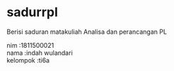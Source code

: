 # sadurrpl
Berisi saduran matakuliah Analisa dan perancangan PL<br>

nim      :1811500021<br>
nama     :indah wulandari<br>
kelompok :ti6a<br>
